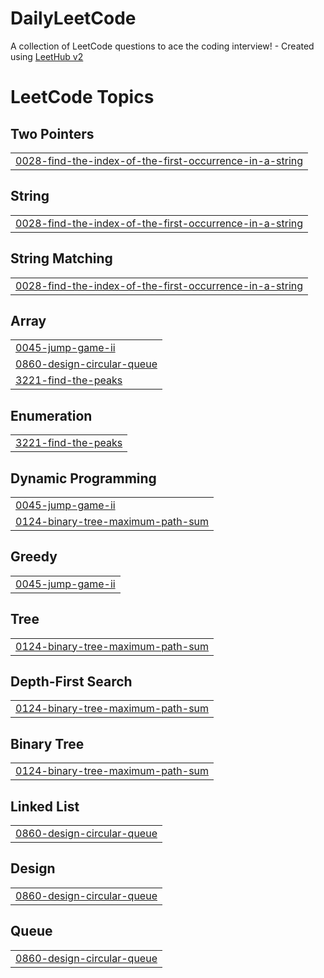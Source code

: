 # DailyLeetCode
A collection of LeetCode questions to ace the coding interview! - Created using [LeetHub v2](https://github.com/arunbhardwaj/LeetHub-2.0)

<!---LeetCode Topics Start-->
# LeetCode Topics
## Two Pointers
|  |
| ------- |
| [0028-find-the-index-of-the-first-occurrence-in-a-string](https://github.com/BhaveshChowdary07/DailyLeetCode/tree/master/0028-find-the-index-of-the-first-occurrence-in-a-string) |
## String
|  |
| ------- |
| [0028-find-the-index-of-the-first-occurrence-in-a-string](https://github.com/BhaveshChowdary07/DailyLeetCode/tree/master/0028-find-the-index-of-the-first-occurrence-in-a-string) |
## String Matching
|  |
| ------- |
| [0028-find-the-index-of-the-first-occurrence-in-a-string](https://github.com/BhaveshChowdary07/DailyLeetCode/tree/master/0028-find-the-index-of-the-first-occurrence-in-a-string) |
## Array
|  |
| ------- |
| [0045-jump-game-ii](https://github.com/BhaveshChowdary07/DailyLeetCode/tree/master/0045-jump-game-ii) |
| [0860-design-circular-queue](https://github.com/BhaveshChowdary07/DailyLeetCode/tree/master/0860-design-circular-queue) |
| [3221-find-the-peaks](https://github.com/BhaveshChowdary07/DailyLeetCode/tree/master/3221-find-the-peaks) |
## Enumeration
|  |
| ------- |
| [3221-find-the-peaks](https://github.com/BhaveshChowdary07/DailyLeetCode/tree/master/3221-find-the-peaks) |
## Dynamic Programming
|  |
| ------- |
| [0045-jump-game-ii](https://github.com/BhaveshChowdary07/DailyLeetCode/tree/master/0045-jump-game-ii) |
| [0124-binary-tree-maximum-path-sum](https://github.com/BhaveshChowdary07/DailyLeetCode/tree/master/0124-binary-tree-maximum-path-sum) |
## Greedy
|  |
| ------- |
| [0045-jump-game-ii](https://github.com/BhaveshChowdary07/DailyLeetCode/tree/master/0045-jump-game-ii) |
## Tree
|  |
| ------- |
| [0124-binary-tree-maximum-path-sum](https://github.com/BhaveshChowdary07/DailyLeetCode/tree/master/0124-binary-tree-maximum-path-sum) |
## Depth-First Search
|  |
| ------- |
| [0124-binary-tree-maximum-path-sum](https://github.com/BhaveshChowdary07/DailyLeetCode/tree/master/0124-binary-tree-maximum-path-sum) |
## Binary Tree
|  |
| ------- |
| [0124-binary-tree-maximum-path-sum](https://github.com/BhaveshChowdary07/DailyLeetCode/tree/master/0124-binary-tree-maximum-path-sum) |
## Linked List
|  |
| ------- |
| [0860-design-circular-queue](https://github.com/BhaveshChowdary07/DailyLeetCode/tree/master/0860-design-circular-queue) |
## Design
|  |
| ------- |
| [0860-design-circular-queue](https://github.com/BhaveshChowdary07/DailyLeetCode/tree/master/0860-design-circular-queue) |
## Queue
|  |
| ------- |
| [0860-design-circular-queue](https://github.com/BhaveshChowdary07/DailyLeetCode/tree/master/0860-design-circular-queue) |
<!---LeetCode Topics End-->
